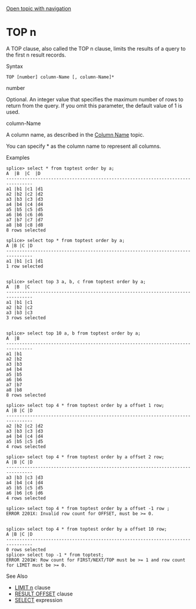 [Open topic with navigation](../../../index.html#Shared/SQLReference/Clauses/TopN.html)

[]()TOP n
=========

A <span class="CodeFont">TOP</span> clause, also called the <span class="CodeFont">TOP n</span> clause, limits the results of a query to the first <span class="CodeFont">n</span> result records.

Syntax

``` FcnSyntax
TOP [number] column-Name [, column-Name]*
```

number

Optional. An integer value that specifies the maximum number of rows to return from the query. If you omit this parameter, the default value of 1 is used.

column-Name

A column name, as described in the <span class="CodeFont">[Column Name](../Identifiers/IdentifierTypes.html#ColumnName)</span> topic.

You can specify <span class="CodeFont">\*</span> as the column name to represent all columns.

Examples

``` Example
splice> select * from toptest order by a;
A  |B  |C  |D
--------------------------------------------------------------------------------
a1 |b1 |c1 |d1
a2 |b2 |c2 |d2
a3 |b3 |c3 |d3
a4 |b4 |c4 |d4
a5 |b5 |c5 |d5
a6 |b6 |c6 |d6
a7 |b7 |c7 |d7
a8 |b8 |c8 |d8
8 rows selected

splice> select top * from toptest order by a;
A |B |C |D
--------------------------------------------------------------------------------
a1 |b1 |c1 |d1
1 row selected


splice> select top 3 a, b, c from toptest order by a;
A  |B  |C 
--------------------------------------------------------------------------------
a1 |b1 |c1
a2 |b2 |c2
a3 |b3 |c3
3 rows selected


splice> select top 10 a, b from toptest order by a;
A  |B 
--------------------------------------------------------------------------------
a1 |b1
a2 |b2
a3 |b3
a4 |b4
a5 |b5
a6 |b6
a7 |b7
a8 |b8
8 rows selected

splice> select top 4 * from toptest order by a offset 1 row;
A |B |C |D
--------------------------------------------------------------------------------
a2 |b2 |c2 |d2
a3 |b3 |c3 |d3
a4 |b4 |c4 |d4
a5 |b5 |c5 |d5
4 rows selected

splice> select top 4 * from toptest order by a offset 2 row;
A |B |C |D
--------------------------------------------------------------------------------
a3 |b3 |c3 |d3
a4 |b4 |c4 |d4
a5 |b5 |c5 |d5
a6 |b6 |c6 |d6
4 rows selected

splice> select top 4 * from toptest order by a offset -1 row ;
ERROR 2201X: Invalid row count for OFFSET, must be >= 0.


splice> select top 4 * from toptest order by a offset 10 row;
A |B |C |D
--------------------------------------------------------------------------------
0 rows selected
splice> select top -1 * from toptest;
ERROR 2201W: Row count for FIRST/NEXT/TOP must be >= 1 and row count for LIMIT must be >= 0.
```

See Also

-   <span class="CodeFont">[LIMIT n](Limit.html)</span> clause
-   <span class="CodeFont">[RESULT OFFSET](ResultOffset.html)</span> clause
-   [<span class="CodeFont">SELECT</span>](../Expressions/Select.html) expression

 


